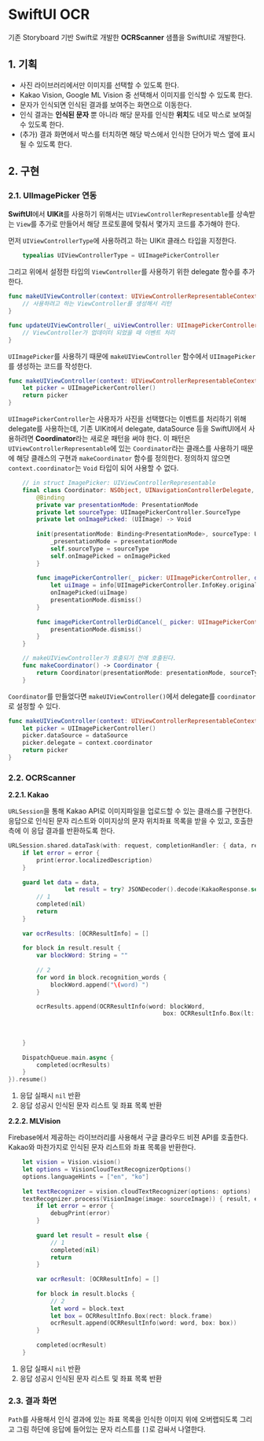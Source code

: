 # SwiftUI OCR

기존 Storyboard 기반 Swift로 개발한 **OCRScanner** 샘플을 SwiftUI로 개발한다.

## 1. 기획

- 사진 라이브러리에서만 이미지를 선택할 수 있도록 한다.
- Kakao Vision, Google ML Vision 중 선택해서 이미지를 인식할 수 있도록 한다.
- 문자가 인식되면 인식된 결과를 보여주는 화면으로 이동한다.
- 인식 결과는 **인식된 문자** 뿐 아니라 해당 문자를 인식한 **위치**도 네모 박스로 보여질 수 있도록 한다.
- (추가) 결과 화면에서 박스를 터치하면 해당 박스에서 인식한 단어가 박스 옆에 표시될 수 있도록 한다.

## 2. 구현

### 2.1. UIImagePicker 연동

**SwiftUI**에서 **UIKit**를 사용하기 위해서는 `UIViewControllerRepresentable`를 상속받는 `View`를 추가로 만들어서 해당 프로토콜에 맞춰서 몇가지 코드를 추가해야 한다.

먼저 `UIViewControllerType`에 사용하려고 하는 UIKit 클래스 타입을 지정한다.

```swift
	typealias UIViewControllerType = UIImagePickerController
```

그리고 위에서 설정한 타입의 `ViewController`를 사용하기 위한 delegate 함수를 추가한다.

```swift
func makeUIViewController(context: UIViewControllerRepresentableContext<PhotoPicker>) -> UIImagePickerController {
	// 사용하려고 하는 ViewController를 생성해서 리턴
}

func updateUIViewController(_ uiViewController: UIImagePickerController, context: UIViewControllerRepresentableContext<PhotoPicker>) {
	// ViewController가 업데이터 되었을 때 이벤트 처리
}
```

`UIImagePicker`를 사용하기 때문에 `makeUIViewController` 함수에서 `UIImagePicker`를 생성하는 코드를 작성한다.

```swift
func makeUIViewController(context: UIViewControllerRepresentableContext<PhotoPicker>) -> UIImagePickerController {
	let picker = UIImagePickerController()
	return picker
}
```

`UIImagePickerController`는 사용자가 사진을 선택했다는 이벤트를 처리하기 위해 delegate를 사용하는데, 기존 UIKit에서 delegate, dataSource 등을 SwiftUI에서 사용하려면 **Coordinator**라는 새로운 패턴을 써야 한다. 이 패턴은 `UIViewControllerRepresentable`에 있는 `Coordinator`라는 클래스를 사용하기 때문에 해당 클래스의 구현과 `makeCoordinator` 함수를 정의한다. 정의하지 않으면 `context.coordinator`는 `Void` 타입이 되어 사용할 수 없다.

```swift
	// in struct ImagePicker: UIViewControllerRepresentable
	final class Coordinator: NSObject, UINavigationControllerDelegate, UIImagePickerControllerDelegate {
		@Binding
		private var presentationMode: PresentationMode
		private let sourceType: UIImagePickerController.SourceType
		private let onImagePicked: (UIImage) -> Void
		
		init(presentationMode: Binding<PresentationMode>, sourceType: UIImagePickerController.SourceType, onImagePicked: @escaping (UIImage) -> Void) {
			_presentationMode = presentationMode
			self.sourceType = sourceType
			self.onImagePicked = onImagePicked
		}
		
		func imagePickerController(_ picker: UIImagePickerController, didFinishPickingMediaWithInfo info: [UIImagePickerController.InfoKey : Any]) {
			let uiImage = info[UIImagePickerController.InfoKey.originalImage] as! UIImage
			onImagePicked(uiImage)
			presentationMode.dismiss()
		}
		
		func imagePickerControllerDidCancel(_ picker: UIImagePickerController) {
			presentationMode.dismiss()
		}
	}

	// makeUIViewController가 호출되기 전에 호출된다.
	func makeCoordinator() -> Coordinator {
		return Coordinator(presentationMode: presentationMode, sourceType: sourceType, onImagePicked: onImagePicked)
	}
```

`Coordinator`를 만들었다면 `makeUIViewController()`에서 delegate를 `coordinator`로 설정할 수 있다.

```swift
func makeUIViewController(context: UIViewControllerRepresentableContext<PhotoPicker>) -> UIImagePickerController {
	let picker = UIImagePickerController()
	picker.dataSource = dataSource
	picker.delegate = context.coordinator
	return picker
}
```

### 2.2. OCRScanner

**2.2.1. Kakao**

`URLSession`을 통해 Kakao API로 이미지파일을 업로드할 수 있는 클래스를 구현한다. 응답으로 인식된 문자 리스트와 이미지상의 문자 위치좌표 목록을 받을 수 있고, 호출한 측에 이 응답 결과를 반환하도록 한다.

```swift
URLSession.shared.dataTask(with: request, completionHandler: { data, response, error in
	if let error = error {
		print(error.localizedDescription)
	}
	
	guard let data = data,
				let result = try? JSONDecoder().decode(KakaoResponse.self, from: data) else {
		// 1
		completed(nil)
		return
	}
	
	var ocrResults: [OCRResultInfo] = []
	
	for block in result.result {
		var blockWord: String = ""
		
		// 2		
		for word in block.recognition_words {
			blockWord.append("\(word) ")
		}

		ocrResults.append(OCRResultInfo(word: blockWord,
											box: OCRResultInfo.Box(lt: CGPoint(x: block.boxes[0][0], y: block.boxes[0][1]),
																							rt: CGPoint(x: block.boxes[1][0], y: block.boxes[1][1]),
																							rb: CGPoint(x: block.boxes[2][0], y: block.boxes[2][1]),
																							lb: CGPoint(x: block.boxes[3][0], y: block.boxes[3][1]))))
	}
	
	DispatchQueue.main.async {
		completed(ocrResults)
	}
}).resume()
```

1. 응답 실패시 `nil` 반환
2. 응답 성공시 인식된 문자 리스트 및 좌표 목록 반환

**2.2.2. MLVision**

Firebase에서 제공하는 라이브러리를 사용해서 구글 클라우드 비젼 API를 호출한다. Kakao와 마찬가지로 인식된 문자 리스트와 좌표 목록을 반환한다.

```swift
	let vision = Vision.vision()
	let options = VisionCloudTextRecognizerOptions()
	options.languageHints = ["en", "ko"]
	
	let textRecognizer = vision.cloudTextRecognizer(options: options)
	textRecognizer.process(VisionImage(image: sourceImage)) { result, error in
		if let error = error {
			debugPrint(error)
		}
		
		guard let result = result else {
			// 1
			completed(nil)
			return
		}
		
		var ocrResult: [OCRResultInfo] = []
		
		for block in result.blocks {
			// 2
			let word = block.text
			let box = OCRResultInfo.Box(rect: block.frame)
			ocrResult.append(OCRResultInfo(word: word, box: box))
		}
		
		completed(ocrResult)
	}
```

1. 응답 실패시 `nil` 반환
2. 응답 성공시 인식된 문자 리스트 및 좌표 목록 반환

### 2.3. 결과 화면

`Path`를 사용해서 인식 결과에 있는 좌표 목록을 인식한 이미지 위에 오버랩되도록 그리고 그림 하단에 응답에 들어있는 문자 리스트를 `[]`로 감싸서 나열한다.
